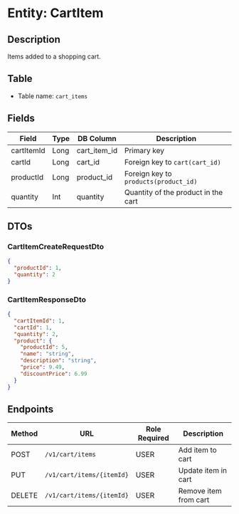 # Entity: CartItem

## Description
Items added to a shopping cart.

## Table
- Table name: `cart_items`

## Fields

| Field      | Type | DB Column    | Description                           |
|------------|------|--------------|---------------------------------------|
| cartItemId | Long | cart_item_id | Primary key                           |
| cartId     | Long | cart_id      | Foreign key to `cart(cart_id)`        |
| productId  | Long | product_id   | Foreign key to `products(product_id)` |
| quantity   | Int  | quantity     | Quantity of the product in the cart   |

## DTOs

### CartItemCreateRequestDto

```json
{
  "productId": 1,
  "quantity": 2
}
```

### CartItemResponseDto

```json
{
  "cartItemId": 1,
  "cartId": 1,
  "quantity": 2,
  "product": {
    "productId": 5,
    "name": "string",
    "description": "string",
    "price": 9.49,
    "discountPrice": 6.99
  }
}
```

## Endpoints

| Method | URL                       | Role Required  | Description           |
|--------|---------------------------|----------------|-----------------------|
| POST   | `/v1/cart/items`          | USER           | Add item to cart      |
| PUT    | `/v1/cart/items/{itemId}` | USER           | Update item in cart   |
| DELETE | `/v1/cart/items/{itemId}` | USER           | Remove item from cart |
